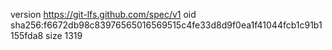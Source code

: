 version https://git-lfs.github.com/spec/v1
oid sha256:f6672db98c83976565016569515c4fe33d8d9f0ea1f41044fcb1c91b1155fda8
size 1319
